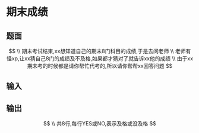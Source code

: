 # 期末成绩

## 题面

$$
\\ 期末考试结束,xx想知道自己的期末8门科目的成绩,于是去问老师
\\ 老师有怪xp,让xx猜自己8门的成绩及不及格,如果都才猜对了就告诉xx他的成绩
\\ 由于xx期末考的时候都是请你帮忙代考的,所以请你帮帮xx回答问题
$$

## 输入

## 输出

$$
\\ 共8行,每行YES或NO,表示及格或没及格
$$


